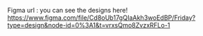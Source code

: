 Figma url : you can see the designs here!
https://www.figma.com/file/Cd8oUb17gQIaAkh3woEdBP/Friday?type=design&node-id=0%3A1&t=vrxsQmo8ZvzxRFLo-1
